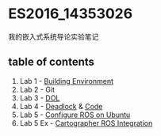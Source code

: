 # ES2016_14353026

我的嵌入式系统导论实验笔记

## table of contents

1. Lab 1 - [Building Environment](https://github.com/bazingaterry/ES2016_14353026/blob/master/assignment/env.md)
2. Lab 2 - Git
3. Lab 3 - [DOL](https://github.com/bazingaterry/ES2016_14353026/blob/master/assignment/dol.md)
4. Lab 4 - [Deadlock](https://github.com/bazingaterry/ES2016_14353026/blob/master/assignment/deadlock.md) & [Code](https://github.com/bazingaterry/ES2016_14353026/tree/master/assignment/deadlock)
5. Lab 5 - [Configure ROS on Ubuntu](https://github.com/bazingaterry/ES2016_14353026/blob/master/assignment/ros.md)
6. Lab 5 Ex - [Cartographer ROS Integration](https://github.com/bazingaterry/ES2016_14353026/blob/master/assignment/cartographer.md)
